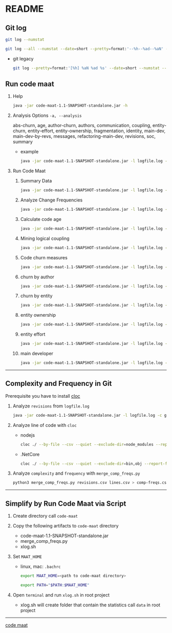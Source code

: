 # README

## Git log

```sh
git log --numstat
```

```sh
git log --all --numstat --date=short --pretty=format:'--%h--%ad--%aN' --no-renames --after=YYYY-MM-DD --before=YYYY-MM-DD > logfile.log
```

- git legacy

  ```sh
  git log --pretty=format:'[%h] %aN %ad %s' --date=short --numstat --after=YYYY-MM-DD > logfile.log
  ```

## Run code maat

1. Help

   ```sh
   java -jar code-maat-1.1-SNAPSHOT-standalone.jar -h
   ```

2. Analysis Options `-a, --analysis`

   abs-churn, age, author-churn, authors, communication, coupling, entity-churn, entity-effort, entity-ownership, fragmentation, identity, main-dev, main-dev-by-revs, messages, refactoring-main-dev, revisions, soc, summary

   - example

     ```sh
     java -jar code-maat-1.1-SNAPSHOT-standalone.jar -l logfile.log -c git2 -a authors
     ```

3. Run Code Maat

   1. Summary Data

      ```sh
      java -jar code-maat-1.1-SNAPSHOT-standalone.jar -l logfile.log -c git2 -a summary
      ```

   2. Analyze Change Frequencies

      ```sh
      java -jar code-maat-1.1-SNAPSHOT-standalone.jar -l logfile.log -c git2 -a revisions
      ```

   3. Calculate code age

      ```sh
      java -jar code-maat-1.1-SNAPSHOT-standalone.jar -l logfile.log -c git2 -a age
      ```

   4. Mining logical coupling

      ```sh
      java -jar code-maat-1.1-SNAPSHOT-standalone.jar -l logfile.log -c git2 -a coupling
      ```

   5. Code churn measures

      ```sh
      java -jar code-maat-1.1-SNAPSHOT-standalone.jar -l logfile.log -c git2 -a abs-churn
      ```

   6. churn by author

      ```sh
      java -jar code-maat-1.1-SNAPSHOT-standalone.jar -l logfile.log -c git2 -a author-churn
      ```

   7. churn by entity

      ```sh
      java -jar code-maat-1.1-SNAPSHOT-standalone.jar -l logfile.log -c git2 -a entity-churn
      ```

   8. entity ownership

      ```sh
      java -jar code-maat-1.1-SNAPSHOT-standalone.jar -l logfile.log -c git2 -a entity-ownership
      ```

   9. entity effort

      ```sh
      java -jar code-maat-1.1-SNAPSHOT-standalone.jar -l logfile.log -c git2 -a entity-effort
      ```

   10. main developer

       ```sh
       java -jar code-maat-1.1-SNAPSHOT-standalone.jar -l logfile.log -c git2 -a main-dev
       ```

---

## Complexity and Frequency in Git

Prerequisite you have to install [cloc](https://github.com/AlDanial/cloc)

1. Analyze `revisions` from `logfile.log`

   ```sh
   java -jar code-maat-1.1-SNAPSHOT-standalone.jar -l logfile.log -c git2 -a revisions > revisions.csv
   ```

2. Analyze line of code with `cloc`

   - nodejs

     ```sh
     cloc ./ --by-file --csv --quiet --exclude-dir=node_modules --report-file=./lines.csv
     ```

   - .NetCore

     ```sh
     cloc ./ --by-file --csv --quiet --exclude-dir=bin,obj --report-file=./lines.csv
     ```

3. Analyze `complexity` and `frequency` with `merge_comp_freqs.py`

   ```sh
   python3 merge_comp_freqs.py revisions.csv lines.csv > comp-freqs.csv
   ```

---

## Simplify by Run Code Maat via Script

1. Create directory call `code-maat`
2. Copy the following artifacts to `code-maat` directory

   - code-maat-1.1-SNAPSHOT-standalone.jar
   - merge_comp_freqs.py
   - xlog.sh

3. Set `MAAT_HOME`

   - linux, mac: `.bachrc`

     ```sh
     export MAAT_HOME=<path to code-maat directory>

     export PATH="$PATH:$MAAT_HOME"
     ```

4. Open `terminal` and run `xlog.sh` in root project
   - xlog.sh will create folder that contain the statistics call `data` in root project

---

[code maat](https://github.com/adamtornhill/code-maat)
